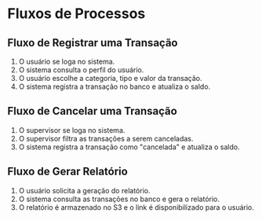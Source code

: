# Fluxos de Processos

## Fluxo de Registrar uma Transação

1. O usuário se loga no sistema.
2. O sistema consulta o perfil do usuário.
3. O usuário escolhe a categoria, tipo e valor da transação.
4. O sistema registra a transação no banco e atualiza o saldo.

## Fluxo de Cancelar uma Transação

1. O supervisor se loga no sistema.
2. O supervisor filtra as transações a serem canceladas.
3. O sistema registra a transação como "cancelada" e atualiza o saldo.

## Fluxo de Gerar Relatório

1. O usuário solicita a geração do relatório.
2. O sistema consulta as transações no banco e gera o relatório.
3. O relatório é armazenado no S3 e o link é disponibilizado para o usuário.
